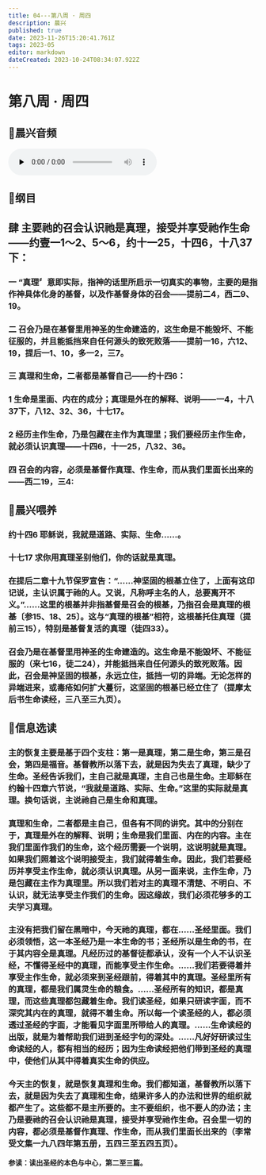 ```yaml
---
title: 04---第八周 · 周四
description: 晨兴
published: true
date: 2023-11-26T15:20:41.761Z
tags: 2023-05
editor: markdown
dateCreated: 2023-10-24T08:34:07.922Z
---
```


# 第八周 · 周四
## 🎵晨兴音频
<audio id="audio" controls="" preload="none">
      <source id="mp3" src="/2023-05/week8/week8day4.mp3">
</audio>

## 📖纲目

## 肆  主要祂的召会认识祂是真理，接受并享受祂作生命——约壹一1～2、5～6，约十一25，十四6，十八37下：

### 一  “真理〞意即实际，指神的话里所启示一切真实的事物，主要的是指作神具体化身的基督，以及作基督身体的召会——提前二4，西二9、19。

### 二  召会乃是在基督里用神圣的生命建造的，这生命是不能毁坏、不能征服的，并且能抵挡来自任何源头的致死败落——提前一16，六12、19，提后一1、10，多一2，三7。

### 三  真理和生命，二者都是基督自己——约十四6：

### 1  生命是里面、内在的成分；真理是外在的解释、说明——一4，十八37下，八12、32、36，十七17。

### 2  经历主作生命，乃是包藏在主作为真理里；我们要经历主作生命，就必须认识真理——十四6，十一25，八32、36。

### 四  召会的内容，必须是基督作真理、作生命，而从我们里面长出来的——西二19，三4:

## 📖晨兴喂养

### **约十四6    耶稣说，我就是道路、实际、生命……。**

### **十七17    求你用真理圣别他们，你的话就是真理。**

### 在提后二章十九节保罗宣告：“……神坚固的根基立住了，上面有这印记说，主认识属于祂的人。又说，凡称呼主名的人，总要离开不义。”……这里的根基并非指基督是召会的根基，乃指召会是真理的根基〔参15、18、25〕。这与“真理的根基”相符，这根基托住真理（提前三15），特别是基督复活的真理（徒四33）。

### 召会乃是在基督里用神圣的生命建造的。这生命是不能毁坏、不能征服的（来七16，徒二24），并能抵挡来自任何源头的致死败落。因此，召会是神坚固的根基，永远立住，抵挡一切的异端。无论怎样的异端进来，或毒疮如何扩大蔓衍，这坚固的根基已经立住了（提摩太后书生命读经，三八至三九页）。

## 📖信息选读

### 主的恢复主要是基于四个支柱：第一是真理，第二是生命，第三是召会，第四是福音。基督教所以落下去，就是因为失去了真理，缺少了生命。圣经告诉我们，主自己就是真理，主自己也是生命。主耶稣在约翰十四章六节说，“我就是道路、实际、生命。”这里的实际就是真理。换句话说，主说祂自己是生命和真理。

### 真理和生命，二者都是主自己，但各有不同的讲究。其中的分别在于，真理是外在的解释、说明；生命是我们里面、内在的内容。主在我们里面作我们的生命，这个经历需要一个说明，这说明就是真理。如果我们照着这个说明接受主，我们就得着生命。因此，我们若要经历并享受主作生命，就必须认识真理。从另一面来说，主作生命，乃是包藏在主作为真理里。所以我们若对主的真理不清楚、不明白、不认识，就无法享受主作我们的生命。因这缘故，我们必须花够多的工夫学习真理。

### 主没有把我们留在黑暗中，今天祂的真理，都在……圣经里面。我们必须领悟，这一本圣经乃是一本生命的书；圣经所以是生命的书，在于其内容全是真理。凡经历过的基督徒都承认，没有一个人不认识圣经，不懂得圣经中的真理，而能享受主作生命。……我们若要得着并享受主作生命，就必须来到圣经跟前，得着其中的真理。圣经里所有的真理，都是我们属灵生命的粮食。……圣经所有的知识，都是真理，而这些真理都包藏着生命。我们读圣经，如果只研读字面，而不深究其内在的真理，就得不着生命。所以每一个读圣经的人，都必须透过圣经的字面，才能看见字面里所带给人的真理。……生命读经的出版，就是为着帮助我们进到圣经字句的深处。……凡好好研读过生命读经的人，都有相当的经历；因为生命读经把他们带到圣经的真理中，使他们从其中得着真实生命的供应。

### 今天主的恢复，就是恢复真理和生命。我们都知道，基督教所以落下去，就是因为失去了真理和生命，结果许多人的办法和世界的组织就都产生了。这些都不是主所要的。主不要组织，也不要人的办法；主乃是要祂的召会认识祂是真理，接受并享受祂作生命。召会里一切的内容，都必须是基督作真理、作生命，而从我们里面长出来的（李常受文集一九八四年第五册，五四三至五四五页）。

**参读：读出圣经的本色与中心，第二至三篇。**
<!-- Google tag (gtag.js) -->
<script async src="https://www.googletagmanager.com/gtag/js?id=G-1P8709Z16T"></script>
<script>
  window.dataLayer = window.dataLayer || [];
  function gtag(){dataLayer.push(arguments);}
  gtag('js', new Date());

  gtag('config', 'G-1P8709Z16T');
</script>
